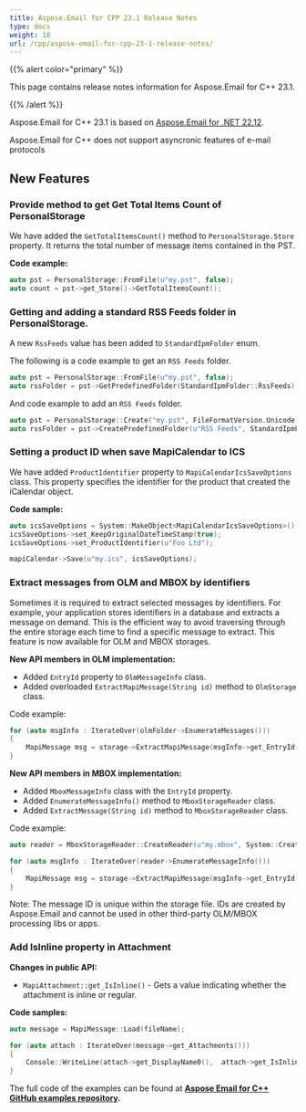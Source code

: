 ```yaml
---
title: Aspose.Email for CPP 23.1 Release Notes
type: docs
weight: 10
url: /cpp/aspose-email-for-cpp-23-1-release-notes/
---
```


{{% alert color="primary" %}} 

This page contains release notes information for Aspose.Email for C++ 23.1.

{{% /alert %}} 

Aspose.Email for C++ 23.1 is based on [Aspose.Email for .NET 22.12](https://docs.aspose.com/email/net/aspose-email-for-net-22-12-release-notes/).

Aspose.Email for C++ does not support asyncronic features of e-mail protocols

## **New Features**

### **Provide method to get Get Total Items Count of PersonalStorage**

We have added the `GetTotalItemsCount()` method to `PersonalStorage.Store` property. It returns the total number of message items contained in the PST.

**Code example:**

```cpp
auto pst = PersonalStorage::FromFile(u"my.pst", false);
auto count = pst->get_Store()->GetTotalItemsCount();
```

### **Getting and adding a standard RSS Feeds folder in PersonalStorage.**

A new `RssFeeds` value has been added to `StandardIpmFolder` enum.

The following is a code example to get an `RSS Feeds` folder.

```cpp
auto pst = PersonalStorage::FromFile(u"my.pst", false);
auto rssFolder = pst->GetPredefinedFolder(StandardIpmFolder::RssFeeds);
```

And code example to add an `RSS Feeds` folder.

```cpp
auto pst = PersonalStorage::Create("my.pst", FileFormatVersion.Unicode);
auto rssFolder = pst->CreatePredefinedFolder(u"RSS Feeds", StandardIpmFolder::RssFeeds);
```


### **Setting a product ID when save MapiCalendar to ICS**

We have added `ProductIdentifier` property to `MapiCalendarIcsSaveOptions` class. This property specifies the identifier for the product that created the iCalendar object.

**Code sample:**

```cpp
auto icsSaveOptions = System::MakeObject<MapiCalendarIcsSaveOptions>()
icsSaveOptions->set_KeepOriginalDateTimeStamp(true);
icsSaveOptions->set_ProductIdentifier(u"Foo Ltd");

mapiCalendar->Save(u"my.ics", icsSaveOptions);
```

### Extract messages from OLM and MBOX by identifiers

Sometimes it is required to extract selected messages by identifiers. For example, your application  stores identifiers in a database and extracts a message on demand. This is the efficient way to avoid traversing through the entire storage each time to find a specific message to extract.
This feature is now available for OLM and MBOX storages.

**New API members in OLM implementation:**

- Added `EntryId` property to `OlmMessageInfo` class.
- Added overloaded `ExtractMapiMessage(String id)` method to `OlmStorage` class.

Code example:

```cpp
for (auto msgInfo : IterateOver(olmFolder->EnumerateMessages()))
{
    MapiMessage msg = storage->ExtractMapiMessage(msgInfo->get_EntryId());
}
```

**New API members in MBOX implementation:**

- Added `MboxMessageInfo` class with the `EntryId` property.
- Added `EnumerateMessageInfo()` method to `MboxStorageReader` class.
- Added `ExtractMessage(String id)` method to `MboxStorageReader` class.

Code example:

```cpp
auto reader = MboxStorageReader::CreateReader(u"my.mbox", System::CreateObject<MboxLoadOptions>());

for (auto msgInfo : IterateOver(reader->EnumerateMessageInfo()))
{
    MapiMessage msg = storage->ExtractMapiMessage(msgInfo->get_EntryId(), System::CreateObject<EmlLoadOptions>());
}
```

Note: The message ID is unique within the storage file. IDs are created by Aspose.Email and cannot be used in other third-party OLM/MBOX processing libs or apps.

### Add IsInline property in Attachment

**Changes in public API:**

- `MapiAttachment::get_IsInline()` - Gets a value indicating whether the attachment is inline or regular.

**Code samples:**

```cpp
auto message = MapiMessage::Load(fileName);

for (auto attach : IterateOver(message->get_Attachments()))
{
    Console::WriteLine(attach->get_DisplayName0(),  attach->get_IsInline());
}
```

The full code of the examples can be found at **[Aspose Email for C++ GitHub examples repository](https://github.com/aspose-email/Aspose.Email-for-C).**




